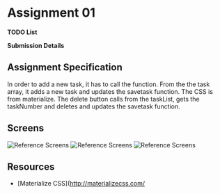 # Assignment 01

**TODO List**

**Submission Details**

## Assignment Specification

In order to add a new task, it has to call the function.
From the the task array, it adds a new task and updates the savetask function. 
The CSS is from materialize.
The delete button calls from the taskList, gets the taskNumber and deletes and updates the savetask function. 

## Screens
![Reference Screens](desktop/1)
![Reference Screens](desktop/2)
![Reference Screens](desktop/3)


## Resources

* [Materialize CSS](http://materializecss.com/
